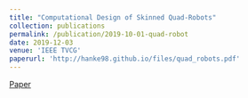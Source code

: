 ```yaml
---
title: "Computational Design of Skinned Quad-Robots"
collection: publications
permalink: /publication/2019-10-01-quad-robot
date: 2019-12-03
venue: 'IEEE TVCG'
paperurl: 'http://hanke98.github.io/files/quad_robots.pdf'
---
```

[Paper](http://academicpages.github.io/files/quad_robots.pdf)
